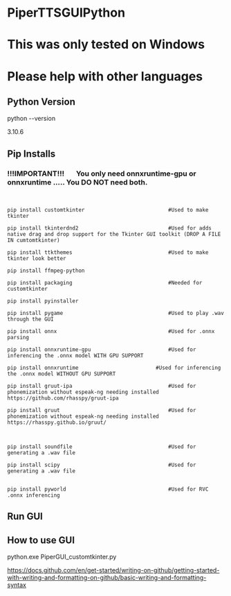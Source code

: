 # PiperTTSGUIPython


# This was only tested on Windows
# Please help with other languages

## Python Version
python --version

3.10.6

## Pip Installs
### !!!IMPORTANT!!! &nbsp; &nbsp; &nbsp; You only need onnxruntime-gpu or onnxruntime ..... You DO NOT need both.
<br />

```
pip install	customtkinter							#Used to make tkinter

pip install tkinterdnd2								#Used for adds native drag and drop support for the Tkinter GUI toolkit (DROP A FILE IN cumtomtkinter)

pip install	ttkthemes								#Used to make tkinter look better

pip install ffmpeg-python

pip install packaging								#Needed for customtkinter

pip install pyinstaller

pip install pygame									#Used to play .wav through the GUI

pip	install	onnx									#Used for .onnx parsing

pip install onnxruntime-gpu							#Used for inferencing the .onnx model WITH GPU SUPPORT

pip install onnxruntime							#Used for inferencing the .onnx model WITHOUT GPU SUPPORT

pip install gruut-ipa								#Used for phonemization without espeak-ng needing installed			https://github.com/rhasspy/gruut-ipa

pip install gruut									#Used for phonemization without espeak-ng needing installed			https://rhasspy.github.io/gruut/



pip install soundfile								#Used for generating a .wav file

pip install scipy									#Used for generating a .wav file


pip install pyworld									#Used for RVC .onnx inferencing
```



## Run GUI


## How to use GUI
python.exe PiperGUI_customtkinter.py

https://docs.github.com/en/get-started/writing-on-github/getting-started-with-writing-and-formatting-on-github/basic-writing-and-formatting-syntax
